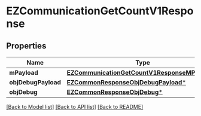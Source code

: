 # EZCommunicationGetCountV1Response

## Properties
Name | Type | Description | Notes
------------ | ------------- | ------------- | -------------
**mPayload** | [**EZCommunicationGetCountV1ResponseMPayload***](EZCommunicationGetCountV1ResponseMPayload.md) |  | 
**objDebugPayload** | [**EZCommonResponseObjDebugPayload***](EZCommonResponseObjDebugPayload.md) |  | [optional] 
**objDebug** | [**EZCommonResponseObjDebug***](EZCommonResponseObjDebug.md) |  | [optional] 

[[Back to Model list]](../README.md#documentation-for-models) [[Back to API list]](../README.md#documentation-for-api-endpoints) [[Back to README]](../README.md)


